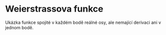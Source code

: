 # Weierstrassova funkce

Ukázka funkce spojité v každém bodě reálné osy, ale nemající derivaci ani v jednom bodě.
